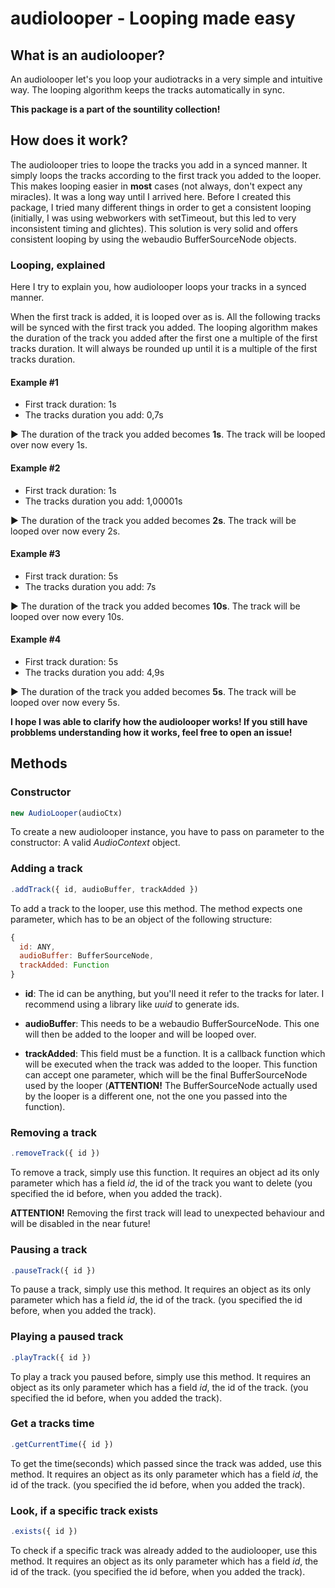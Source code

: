 # audiolooper - Looping made easy

## What is an audiolooper?

An audiolooper let's you loop your audiotracks in a very simple and intuitive way.
The looping algorithm keeps the tracks automatically in sync.

__This package is a part of the sountility collection!__

## How does it work?
The audiolooper tries to loope the tracks you add in a synced manner. It simply loops the tracks according to the first track you added to the looper. This makes looping easier in __most__ cases (not always, don't expect any miracles).
It was a long way until I arrived here. Before I created this package, I tried many different things in order to get a consistent looping (initially, I was using webworkers with setTimeout, but this led to very inconsistent timing and glichtes). This solution is very solid and offers consistent looping by using the webaudio BufferSourceNode objects.

### Looping, explained
Here I try to explain you, how audiolooper loops your tracks in a synced manner.

When the first track is added, it is looped over as is.
All the following tracks will be synced with the first track you added.
The looping algorithm makes the duration of the track you added after the first one a multiple of the first tracks duration. It will always be rounded up until it is a multiple of the first tracks duration.

#### Example #1
- First track duration: 1s
- The tracks duration you add: 0,7s

:arrow_forward: The duration of the track you added becomes __1s__. The track will be looped over now every 1s.

#### Example #2
- First track duration: 1s
- The tracks duration you add: 1,00001s

:arrow_forward: The duration of the track you added becomes __2s__. The track will be looped over now every 2s.

#### Example #3
- First track duration: 5s
- The tracks duration you add: 7s

:arrow_forward: The duration of the track you added becomes __10s__. The track will be looped over now every 10s.

#### Example #4
- First track duration: 5s
- The tracks duration you add: 4,9s

:arrow_forward: The duration of the track you added becomes __5s__. The track will be looped over now every 5s.

__I hope I was able to clarify how the audiolooper works! If you still have probblems understanding how it works, feel free to open an issue!__

## Methods

### Constructor
```javascript
new AudioLooper(audioCtx)
```

To create a new audiolooper instance, you have to pass on parameter to the constructor: A valid _AudioContext_ object.

### Adding a track
```javascript
.addTrack({ id, audioBuffer, trackAdded })
```

To add a track to the looper, use this method.
The method expects one parameter, which has to be an object of the following structure:

```javascript
{
  id: ANY,
  audioBuffer: BufferSourceNode,
  trackAdded: Function
}
```

- __id__: The id can be anything, but you'll need it refer to the tracks for later. I recommend using a library like _uuid_ to generate ids.

- __audioBuffer__: This needs to be a webaudio BufferSourceNode. This one will then be added to the looper and will be looped over.

- __trackAdded__: This field must be a function. It is a callback function which will be executed when the track was added to the looper. This function can accept one parameter, which will be the final BufferSourceNode used by the looper (__ATTENTION!__ The BufferSourceNode actually used by the looper is a different one, not the one you passed into the function).


### Removing a track
```javascript
.removeTrack({ id })
```

To remove a track, simply use this function. It requires an object ad its only parameter which has a field _id_, the id of the track you want to delete (you specified the id before, when you added the track).

__ATTENTION!__ Removing the first track will lead to unexpected behaviour and will be disabled in the near future!

### Pausing a track
```javascript
.pauseTrack({ id })
```

To pause a track, simply use this method. It requires an object as its only parameter which has a field _id_, the id of the track. (you specified the id before, when you added the track).

### Playing a paused track
```javascript
.playTrack({ id })
```

To play a track you paused before, simply use this method. It requires an object as its only parameter which has a field _id_, the id of the track. (you specified the id before, when you added the track).

### Get a tracks time
```javascript
.getCurrentTime({ id })
```

To get the time(seconds) which passed since the track was added, use this method. It requires an object as its only parameter which has a field _id_, the id of the track. (you specified the id before, when you added the track).

### Look, if a specific track exists
```javascript
.exists({ id })
```

To check if a specific track was already added to the audiolooper, use this method. It requires an object as its only parameter which has a field _id_, the id of the track. (you specified the id before, when you added the track).
